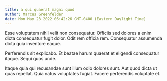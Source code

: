 ```yaml
---
title: a qui quaerat magni quod
author: Marcus Greenfelder
date: Mon May 23 2022 06:42:26 GMT-0400 (Eastern Daylight Time)
---
```

Esse voluptatem nihil velit non consequatur. Officiis sed dolores a enim dicta consequatur fugit dolor. Odit rem officia rem. Consequatur assumenda dicta quia inventore eaque.

 Perferendis sit explicabo. Et beatae harum quaerat et eligendi consequatur itaque. Sequi quos unde.

 Itaque quia qui recusandae sunt illum odio dolores sunt. Aut quod dicta ut quas repellat. Quia natus voluptates fugiat. Facere perferendis voluptate et.